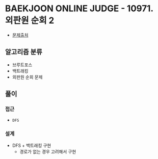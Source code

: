 # BAEKJOON ONLINE JUDGE - 10971. 외판원 순회 2

- [문제출처](https://www.acmicpc.net/problem/10971 '10971. 외판원 순회 2')

## 알고리즘 분류

- 브루트포스
- 백트래킹
- 외판원 순회 문제

## 풀이

### 접근

- `DFS`

### 설계

- DFS + 백트래킹 구현
  - 경로가 없는 경우 고려해서 구현
